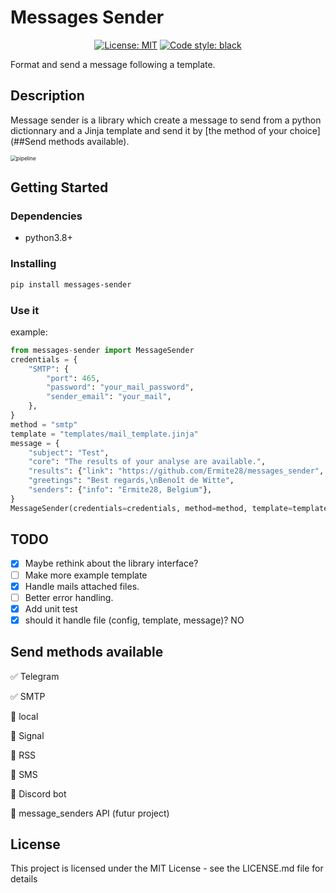 # Messages Sender

<p align="center">
<a href="https://github.com/psf/black/blob/main/LICENSE"><img alt="License: MIT" src="https://black.readthedocs.io/en/stable/_static/license.svg"></a>
<a href="https://github.com/psf/black"><img alt="Code style: black" src="https://img.shields.io/badge/code%20style-black-000000.svg"></a>
</p>


Format and send a message following a template.

## Description
Message sender is a library which create a message to send from a python dictionnary and a Jinja template and send it by [the method of your choice](##Send methods available).

<img src=".doc/create_message.svg" alt="pipeline" style="zoom:60%;" />


## Getting Started

### Dependencies
* python3.8+

### Installing
```bash
pip install messages-sender
```

### Use it

example:
```python
from messages-sender import MessageSender
credentials = {
    "SMTP": {
        "port": 465,
        "password": "your_mail_password",
        "sender_email": "your_mail",
    },
}
method = "smtp"
template = "templates/mail_template.jinja"
message = {
    "subject": "Test",
    "core": "The results of your analyse are available.",
    "results": {"link": "https://github.com/Ermite28/messages_sender", "label": "See the result"},
    "greetings": "Best regards,\nBenoît de Witte",
    "senders": {"info": "Ermite28, Belgium"},
}
MessageSender(credentials=credentials, method=method, template=template).send_message("your_email", message=message)

```



## TODO

- [X] Maybe rethink about the library interface?
- [ ] Make more example template
- [X] Handle mails attached files.
- [ ] Better error handling.
- [X] Add unit test
- [X] should it handle file (config, template, message)? NO

## Send methods available

:white_check_mark: Telegram

:white_check_mark:  SMTP

:red_circle: local

:red_circle: Signal

:red_circle: RSS

:red_circle: SMS

:red_circle: Discord bot

:red_circle: message_senders API (futur project)


## License

This project is licensed under the MIT License - see the LICENSE.md file for details
